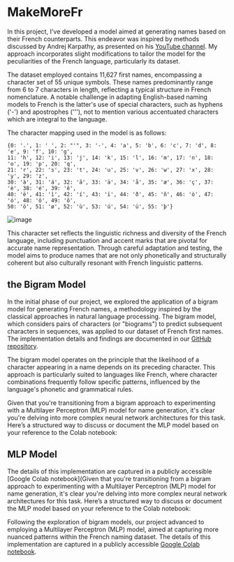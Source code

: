# MakeMoreFr

In this project, I've developed a model aimed at generating names based on their French counterparts. This endeavor was inspired by methods discussed by Andrej Karpathy, as presented on his [YouTube channel](https://www.youtube.com/@AndrejKarpathy). My approach incorporates slight modifications to tailor the model for the peculiarities of the French language, particularly its dataset. 

The dataset employed contains 11,627 first names, encompassing a character set of 55 unique symbols. These names predominantly range from 6 to 7 characters in length, reflecting a typical structure in French nomenclature. A notable challenge in adapting English-based naming models to French is the latter's use of special characters, such as hyphens ('-') and apostrophes ('\''), not to mention various accentuated characters which are integral to the language.

The character mapping used in the model is as follows:

```plaintext
{0: '.', 1: ' ', 2: "'", 3: '-', 4: 'a', 5: 'b', 6: 'c', 7: 'd', 8: 'e', 9: 'f', 10: 'g', 
11: 'h', 12: 'i', 13: 'j', 14: 'k', 15: 'l', 16: 'm', 17: 'n', 18: 'o', 19: 'p', 20: 'q', 
21: 'r', 22: 's', 23: 't', 24: 'u', 25: 'v', 26: 'w', 27: 'x', 28: 'y', 29: 'z', 
30: 'à', 31: 'á', 32: 'ã', 33: 'ä', 34: 'å', 35: 'æ', 36: 'ç', 37: 'è', 38: 'é', 39: 'ê', 
40: 'ë', 41: 'ì', 42: 'í', 43: 'ï', 44: 'ð', 45: 'ñ', 46: 'ò', 47: 'ó', 48: 'ô', 49: 'õ', 
50: 'ö', 51: 'ø', 52: 'ù', 53: 'ú', 54: 'ü', 55: 'þ'}
```
![image](https://github.com/Slmaking/MakeMoreFr/assets/58626257/275deb27-d5d6-4be9-a905-5153f25f0032)

This character set reflects the linguistic richness and diversity of the French language, including punctuation and accent marks that are pivotal for accurate name representation. 
Through careful adaptation and testing, the model aims to produce names that are not only phonetically and structurally coherent but also culturally resonant with French linguistic patterns.

## the Bigram Model 

In the initial phase of our project, we explored the application of a bigram model for generating French names, a methodology inspired by the classical approaches in natural language processing. The bigram model, which considers pairs of characters (or "biograms") to predict subsequent characters in sequences, was applied to our dataset of French first names. The implementation details and findings are documented in our [GitHub repository](https://github.com/Slmaking/MakeMoreFr/blob/main/code/MakemoreFr_biogram.ipynb).


The bigram model operates on the principle that the likelihood of a character appearing in a name depends on its preceding character. This approach is particularly suited to languages like French, where character combinations frequently follow specific patterns, influenced by the language's phonetic and grammatical rules.


Given that you're transitioning from a bigram approach to experimenting with a Multilayer Perceptron (MLP) model for name generation, it's clear you're delving into more complex neural network architectures for this task. Here’s a structured way to discuss or document the MLP model based on your reference to the Colab notebook:

## MLP Model 

The details of this implementation are captured in a publicly accessible [Google Colab notebook](Given that you're transitioning from a bigram approach to experimenting with a Multilayer Perceptron (MLP) model for name generation, it's clear you're delving into more complex neural network architectures for this task. Here’s a structured way to discuss or document the MLP model based on your reference to the Colab notebook:

Following the exploration of bigram models, our project advanced to employing a Multilayer Perceptron (MLP) model, aimed at capturing more nuanced patterns within the French naming dataset. The details of this implementation are captured in a publicly accessible [Google Colab notebook](https://github.com/Slmaking/MakeMoreFr/blob/main/code/MakeMoreFr_MLP.ipynb).
